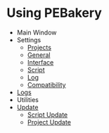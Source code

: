 # Using PEBakery

* Main Window
* Settings
    * [Projects](./Settings-Projects.md)
    * [General](./Settings-General.md)
    * [Interface](./Settings-Interface.md)
    * [Script](./Settings-Script.md)
    * [Log](./Settings-Log.md)
    * [Compatibility](./Settings-Compatibility.md)
* [Logs](./Logs.md)
* Utilities	
* [Update](./Update.md)
    * [Script Update](./ScriptUpdate.md)
	* [Project Update](./ProjectUpdate.md)